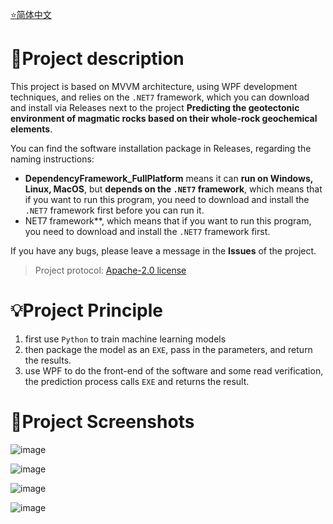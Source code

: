 [⭐简体中文](https://github.com/MaxwellLei/GeoTectAI/tree/main/ReadMe_ZH_CN)

# 📌Project description

This project is based on MVVM architecture, using WPF development techniques, and relies on the `.NET7` framework, which you can download and install via Releases next to the project **Predicting the geotectonic environment of magmatic rocks based on their whole-rock geochemical elements**.

You can find the software installation package in Releases, regarding the naming instructions:

* **DependencyFramework_FullPlatform** means it can **run on Windows, Linux, MacOS**, but **depends on the `.NET7` framework**, which means that if you want to run this program, you need to download and install the `.NET7` framework first before you can run it.
* NET7 framework**, which means that if you want to run this program, you need to download and install the `.NET7` framework first.

If you have any bugs, please leave a message in the **Issues** of the project.

> Project protocol: [Apache-2.0 license](https://github.com/MaxwellLei/GeoTectAI/tree/v1.0.0.0#)

# 💡Project Principle

1. first use `Python` to train machine learning models
2. then package the model as an `EXE`, pass in the parameters, and return the results.
3. use WPF to do the front-end of the software and some read verification, the prediction process calls `EXE` and returns the result.

# 🌹Project Screenshots

![image](https://github.com/MaxwellLei/GeoTectAI/assets/57181782/26ec2b65-765a-42c1-883a-d7cc79955460)

![image](https://github.com/MaxwellLei/GeoTectAI/assets/57181782/faa2022a-8648-479c-bb56-eec1cbfddca9)

![image](https://github.com/MaxwellLei/GeoTectAI/assets/57181782/68d9508f-c6a1-4047-89aa-7761a75c2908)

![image](https://github.com/MaxwellLei/GeoTectAI/assets/57181782/116d1065-a64c-448b-a495-5246da3ecea1)
